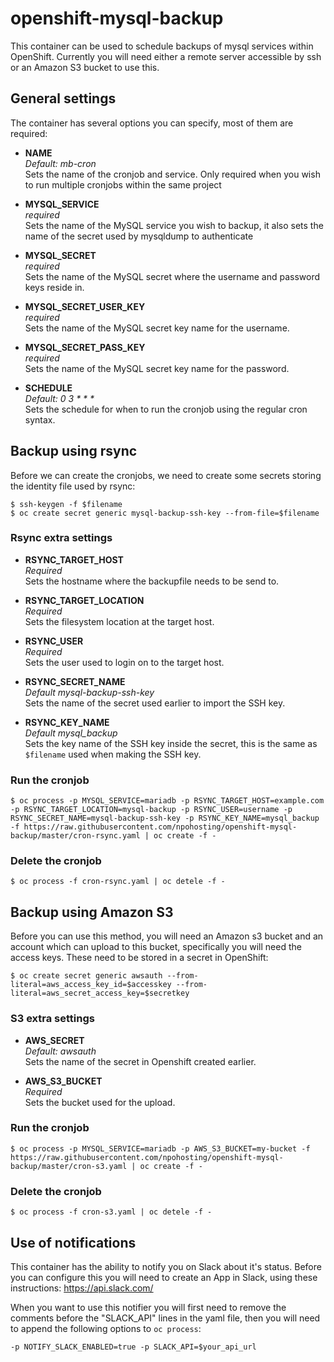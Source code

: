 # openshift-mysql-backup

This container can be used to schedule backups of mysql services within OpenShift.
Currently you will need either a remote server accessible by ssh or an Amazon S3 bucket to use this.

## General settings

The container has several options you can specify, most of them are required:

 - **NAME** \
 *Default: mb-cron* \
 Sets the name of the cronjob and service. Only required when you wish to run multiple cronjobs within the same project

 - **MYSQL_SERVICE** \
 *required* \
 Sets the name of the MySQL service you wish to backup, it also sets the name of the secret used by mysqldump to authenticate

 - **MYSQL_SECRET** \
 *required* \
 Sets the name of the MySQL secret where the username and password keys reside in.

 - **MYSQL_SECRET_USER_KEY** \
 *required* \
 Sets the name of the MySQL secret key name for the username.

 - **MYSQL_SECRET_PASS_KEY** \
 *required* \
 Sets the name of the MySQL secret key name for the password.

 - **SCHEDULE** \
 *Default: 0 3 \* \* \** \
 Sets the schedule for when to run the cronjob using the regular cron syntax.

## Backup using rsync

Before we can create the cronjobs, we need to create some secrets storing the identity file used by rsync:

``$ ssh-keygen -f $filename`` \
``$ oc create secret generic mysql-backup-ssh-key --from-file=$filename``

### Rsync extra settings

 - **RSYNC_TARGET_HOST** \
 *Required* \
 Sets the hostname where the backupfile needs to be send to.

 - **RSYNC_TARGET_LOCATION** \
 *Required* \
 Sets the filesystem location at the target host.

 - **RSYNC_USER** \
 *Required* \
 Sets the user used to login on to the target host.

 - **RSYNC_SECRET_NAME** \
 *Default mysql-backup-ssh-key* \
 Sets the name of the secret used earlier to import the SSH key.

 - **RSYNC_KEY_NAME** \
 *Default mysql_backup* \
 Sets the key name of the SSH key inside the secret, this is the same as `$filename` used when making the SSH key.

### Run the cronjob

``$ oc process -p MYSQL_SERVICE=mariadb -p RSYNC_TARGET_HOST=example.com -p RSYNC_TARGET_LOCATION=mysql-backup -p RSYNC_USER=username -p RSYNC_SECRET_NAME=mysql-backup-ssh-key -p RSYNC_KEY_NAME=mysql_backup -f https://raw.githubusercontent.com/npohosting/openshift-mysql-backup/master/cron-rsync.yaml | oc create -f -``

### Delete the cronjob
``$ oc process -f cron-rsync.yaml | oc detele -f -``

## Backup using Amazon S3

Before you can use this method, you will need an Amazon s3 bucket and an account which can upload to this bucket, specifically you will need the access keys. These need to be stored in a secret in OpenShift:

``$ oc create secret generic awsauth --from-literal=aws_access_key_id=$accesskey --from-literal=aws_secret_access_key=$secretkey``

### S3 extra settings

 - **AWS_SECRET** \
 *Default: awsauth* \
 Sets the name of the secret in Openshift created earlier.

 - **AWS_S3_BUCKET** \
 *Required* \
 Sets the bucket used for the upload.

### Run the cronjob

``$ oc process -p MYSQL_SERVICE=mariadb -p AWS_S3_BUCKET=my-bucket -f https://raw.githubusercontent.com/npohosting/openshift-mysql-backup/master/cron-s3.yaml | oc create -f -``

### Delete the cronjob
``$ oc process -f cron-s3.yaml | oc detele -f -``

## Use of notifications

This container has the ability to notify you on Slack about it's status. Before you can configure this you will need to create an App in Slack, using these instructions: https://api.slack.com/

When you want to use this notifier you will first need to remove the comments before the "SLACK_API" lines in the yaml file, then you will need to append the following options to ``oc process``:

``-p NOTIFY_SLACK_ENABLED=true -p SLACK_API=$your_api_url``
